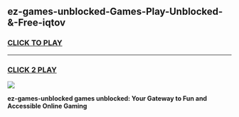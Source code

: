
## ez-games-unblocked-Games-Play-Unblocked-&-Free-iqtov
<h3>
<a href="https://premium76.site?title=ez-games-unblocked&ref=24A">CLICK TO PLAY</a></h3>
<hr>

<h3>
<a href="https://premium76.site?title=ez-games-unblocked&ref=24A">CLICK 2 PLAY</a>
  
</h3>

<a href="https://premium76.site?title=ez-games-unblocked&ref=24A"><img src="https://clearcache.store/games.png"></a>


**ez-games-unblocked games unblocked: Your Gateway to Fun and Accessible Online Gaming**
